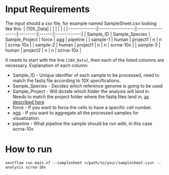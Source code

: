 # Input Requirements
The input should a csv file, for example named SampleSheet.csv looking like this:
|   [10X_Data]  |                   |                   |          |        |              |
|:-------------:|:-----------------:|:-----------------:|:--------:|:------:|:------------:|
|    Sample_ID  |   Sample_Species  |   Sample_Project  |   force  |   agg  |    pipeline  |
|    sample-1   |        human      |      project1     |     n    |    n   |   scrna-10x  |
|    sample-2   |        human      |      project1     |     n    |    n   |   scrna-10x  |
|    sample-3   |        human      |      project2     |     n    |    n   |   scrna-10x  |

It needs to start with the line `[10X_Data]`, then each of the listed columns are necessary.
Explanation of each column:
* Sample_ID - Unique identfier of each sample to be processed, need to match the fastq file according to 10X specifications.
* Sample_Species - Decides which reference genome is going to be used
* Sample_Project - Will dictate which folder the analysis will land in. Needs to match the project folder where the fastq files land in, [as described here](/docs/Setup.md)
* force - If you want to force the cells to have a specific cell number.
* agg - If you want to aggregate all the processed samples for visualization.
* pipeline - What pipeline the sample should be run with, in this case scrna-10x
# How to run
```
nextflow run main.nf --samplesheet </path/to/your/samplesheet.csv> --analysis scrna-10x
```